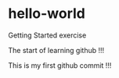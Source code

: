 # hello-world
Getting Started exercise

The start of learning github !!!

This is my first github commit !!!
